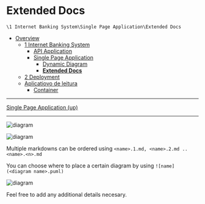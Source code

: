 # Extended Docs

`\1 Internet Banking System\Single Page Application\Extended Docs`

* [Overview](../../../README.md)
  * [1 Internet Banking System](../../../1%20Internet%20Banking%20System/README.md)
    * [API Application](../../../1%20Internet%20Banking%20System/API%20Application/README.md)
    * [Single Page Application](../../../1%20Internet%20Banking%20System/Single%20Page%20Application/README.md)
      * [Dynamic Diagram](../../../1%20Internet%20Banking%20System/Single%20Page%20Application/Dynamic%20Diagram/README.md)
      * [**Extended Docs**](../../../1%20Internet%20Banking%20System/Single%20Page%20Application/Extended%20Docs/README.md)
  * [2 Deployment](../../../2%20Deployment/README.md)
  * [Aplicatiovo de leitura](../../../Aplicatiovo%20de%20leitura/README.md)
    * [Container](../../../Aplicatiovo%20de%20leitura/Container/README.md)

---

[Single Page Application (up)](../../../1%20Internet%20Banking%20System/Single%20Page%20Application/README.md)

---

![diagram](https://www.plantuml.com/plantuml/svg/0/TOvDQm8n48RF3UG_lE2X9vTMUkn1j3qAXVw2SNUw19F9aic2elvtpLhxiRQvJ9ZtuvcvPagv3zwQUxnttcKuoH5FwAXbjQOCpBOpQtJZfAD4OP1Mb5edU7mO2w_Rp4d8BwEF2MsYtTYnYAdXTD7NdkgDDTRKdbIn8ELb-PMLK63jg6O8vwhfGzXXyZ8yxAsvgxxSU3vCftZZf57EmeevEsaHVovl0lYq5TJnblSHOw7W6rvTkZ24hxt0VsVyplvrqq0TfKkYbrwvgQwsESkvmvy0)

![diagram](https://www.plantuml.com/plantuml/svg/0/ROz12iCW44NtWdUO2-G28OIeEK6XT2qw2schgKu2lNqTxQA1hXpyR_x_inIocVRdGugj3i65pKQ2Qy4iXHJymZ236c5DjvJlKbX7uR24e1XGhEeHfWbSnlfzmTUEXM2UVr3Dg6RK_34oKXWOkWzBQueeXQykERrPRRkznTVUj2pFr3cazU7MdDDjpeKNZBwU-m40)

Multiple markdowns can be ordered using `<name>.1.md, <name>.2.md .. <name>.<n>.md`

You can choose where to place a certain diagram by using `![name](<diagram name>.puml)`

![diagram](https://www.plantuml.com/plantuml/png/0/SoWkIImgISaiIKnKq7NbvTBMXG5j1GLz63j6GK419gFDorMZaEpa4we04THETdHqXB9rjSDIYuepy_DgG8fWe0QCN19B4i4CC0up1j9GHTfGwu0SfyJYLAYYv21Nb-gKMfYYckG0Fs-8IK1GNLnRW-ucgCaW8WOa1fBGX_e8PeM20Y-NGsfU2jZ30000)

Feel free to add any additional details necesary.
